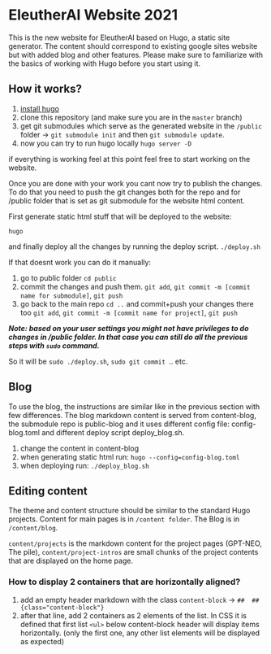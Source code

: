 # EleutherAI Website 2021

This is the new website for EleutherAI based on Hugo, a static site generator. The content should correspond to existing google sites website but with added blog and other features. Please make sure to familiarize with the basics of working with Hugo before you start using it.


## How it works?
1. [install hugo](https://gohugo.io/getting-started/installing/)
2. clone this repository (and make sure you are in the `master` branch)
3. get git submodules which serve as the generated website in the `/public` folder -> `git submodule init` and then `git submodule update`.
4. now you can try to run hugo locally `hugo server -D`

if everything is working feel at this point feel free to start working on the website. 

Once you are done with your work you cant now try to  publish the changes. To do that you need to push the git changes both for the repo and for /public folder that is set as git submodule for the website html content.

First generate static html stuff that will be deployed to the website:

`hugo`

and finally deploy all the changes by running the deploy script.
`./deploy.sh`

If that doesnt work you can do it manually:

1. go to public folder `cd public`
2. commit the changes and push them. `git add`, `git commit -m [commit name for submodule]`, `git push`
3. go back to the main repo `cd ..` and commit+push your changes there too `git add`, `git commit -m [commit name for project]`, `git push`

***Note: based on your user settings you might not have privileges to do changes in /public folder. In that case you can still do all the previous steps with `sudo` command.***

So it will be `sudo ./deploy.sh`, `sudo git commit `.. etc.

## Blog
To use the blog, the instructions are similar like in the previous section with few differences. The blog markdown content is served from content-blog, the submodule repo is public-blog and it uses different config file: config-blog.toml and different deploy script deploy_blog.sh.

1. change the content in content-blog
2. when generating static html run: `hugo --config=config-blog.toml`
3. when deploying run: `./deploy_blog.sh`

## Editing content
The theme and content structure should be similar to the standard Hugo projects. Content for main pages is in `/content folder`. The Blog is in `/content/blog`. 

`content/projects` is the markdown content for the project pages (GPT-NEO, The pile), `content/project-intros` are small chunks of the project contents that are displayed on the home page.

### How to display 2 containers that are horizontally aligned?

1. add an empty header markdown with the class `content-block` -> `##  ## {class="content-block"}`
2. after that line, add 2 containers as 2 elements of the list. In CSS it is defined that first list `<ul>` below content-block header will display items horizontally. (only the first one, any other list elements will be displayed as expected)
